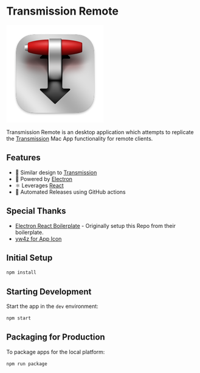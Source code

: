 # Transmission Remote

<img src="./assets/icon.png">

Transmission Remote is an desktop application which attempts to replicate the [Transmission](https://transmissionbt.com/) Mac App functionality for remote clients.

## Features

- 🎨 Similar design to [Transmission](https://transmissionbt.com/)
- 🪫 Powered by [Electron](https://www.electronjs.org/)
- ⚛ Leverages [React](https://reactjs.org/)
- 🎹 Automated Releases using GitHub actions

## Special Thanks

- [Electron React Boilerplate](https://github.com/electron-react-boilerplate/electron-react-boilerplate) - Originally setup this Repo from their boilerplate.
- [yw4z for App Icon](https://dribbble.com/shots/13960981-Transmission-Big-Sur-Style-App-Icon)

## Initial Setup

```bash
npm install
```

## Starting Development

Start the app in the `dev` environment:

```bash
npm start
```

## Packaging for Production

To package apps for the local platform:

```bash
npm run package
```
